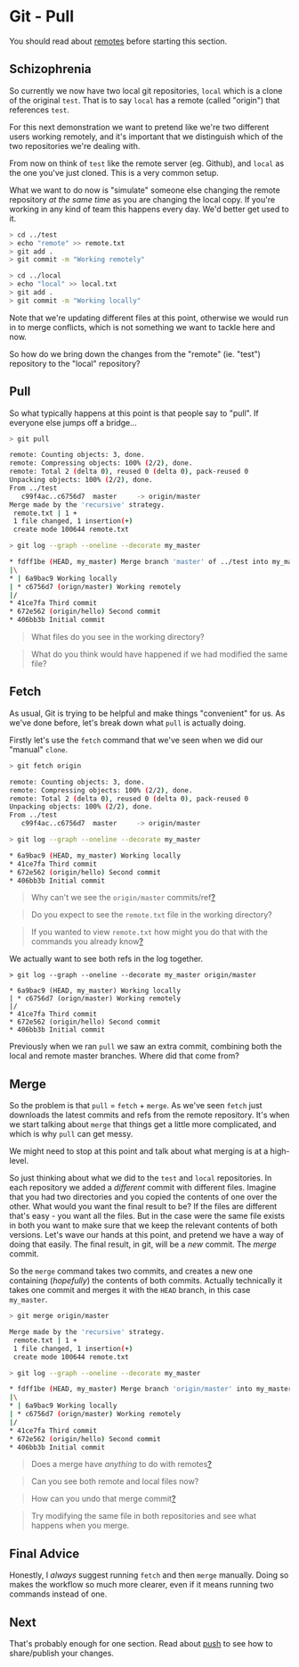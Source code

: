 # Git - Pull

You should read about [remotes](remotes.md) before starting this section.

## Schizophrenia

So currently we now have two local git repositories,
`local` which is a clone of the original `test`.
That is to say `local` has a remote (called "origin") that references `test`.

For this next demonstration we want to pretend like we're two
different users working remotely, and it's important that we distinguish which
of the two repositories we're dealing with.

From now on think of `test` like the remote server (eg. Github),
and `local` as the one you've just cloned.
This is a very common setup.

What we want to do now is "simulate" someone else changing the remote
repository _at the same time_ as you are changing the local copy.
If you're working in any kind of team this happens every day.
We'd better get used to it.

```sh
> cd ../test
> echo "remote" >> remote.txt
> git add .
> git commit -m "Working remotely"

> cd ../local
> echo "local" >> local.txt
> git add .
> git commit -m "Working locally"
```

Note that we're updating different files at this point,
otherwise we would run in to merge conflicts, which is
not something we want to tackle here and now.

So how do we bring down the changes from the "remote" (ie. "test") repository
to the "local" repository?

## Pull

So what typically happens at this point is that people say to "pull".
If everyone else jumps off a bridge...

```sh
> git pull

remote: Counting objects: 3, done.
remote: Compressing objects: 100% (2/2), done.
remote: Total 2 (delta 0), reused 0 (delta 0), pack-reused 0
Unpacking objects: 100% (2/2), done.
From ../test
   c99f4ac..c6756d7  master     -> origin/master
Merge made by the 'recursive' strategy.
 remote.txt | 1 +
 1 file changed, 1 insertion(+)
 create mode 100644 remote.txt

> git log --graph --oneline --decorate my_master

* fdff1be (HEAD, my_master) Merge branch 'master' of ../test into my_master
|\
* | 6a9bac9 Working locally
| * c6756d7 (orign/master) Working remotely
|/
* 41ce7fa Third commit
* 672e562 (origin/hello) Second commit
* 406bb3b Initial commit
```

> What files do you see in the working directory?

> What do you think would have happened if we had modified the same file?

## Fetch

As usual, Git is trying to be helpful and make things "convenient" for us.
As we've done before, let's break down what `pull` is actually doing.

Firstly let's use the `fetch` command that we've seen when we did
our "manual" `clone`.

```sh
> git fetch origin

remote: Counting objects: 3, done.
remote: Compressing objects: 100% (2/2), done.
remote: Total 2 (delta 0), reused 0 (delta 0), pack-reused 0
Unpacking objects: 100% (2/2), done.
From ../test
   c99f4ac..c6756d7  master     -> origin/master

> git log --graph --oneline --decorate my_master

* 6a9bac9 (HEAD, my_master) Working locally
* 41ce7fa Third commit
* 672e562 (origin/hello) Second commit
* 406bb3b Initial commit
```

> Why can't we see the `origin/master` commits/ref[?](explanation/log_resolve.md)

> Do you expect to see the `remote.txt` file in the working directory?

> If you wanted to view `remote.txt` how might you do that with
> the commands you already know[?](explanation/pull_checkout.md)

We actually want to see both refs in the log together.

```
> git log --graph --oneline --decorate my_master origin/master

* 6a9bac9 (HEAD, my_master) Working locally
| * c6756d7 (orign/master) Working remotely
|/
* 41ce7fa Third commit
* 672e562 (origin/hello) Second commit
* 406bb3b Initial commit
```

Previously when we ran `pull` we saw an extra commit,
combining both the local and remote master branches.
Where did that come from?

## Merge

So the problem is that `pull` = `fetch` + `merge`.
As we've seen `fetch` just downloads the latest commits
and refs from the remote repository.
It's when we start talking about `merge` that things get a little
more complicated, and which is why `pull` can get messy.

We might need to stop at this point and talk about what merging is at a
high-level.

So just thinking about what we did to the `test` and `local` repositories.
In each repository we added a _different_ commit with different files.
Imagine that you had two directories and you copied the contents
of one over the other. What would you want the final result to be?
If the files are different that's easy - you want all the files.
But in the case were the same file exists in both you want to make
sure that we keep the relevant contents of both versions.
Let's wave our hands at this point, and pretend we have a way of doing
that easily. The final result, in git, will be a _new_ commit.
The _merge_ commit.

So the `merge` command takes two commits, and creates a new one
containing (_hopefully_) the contents of both commits.
Actually technically it takes one commit and merges it with the
`HEAD` branch, in this case `my_master`.

```sh
> git merge origin/master

Merge made by the 'recursive' strategy.
 remote.txt | 1 +
 1 file changed, 1 insertion(+)
 create mode 100644 remote.txt

> git log --graph --oneline --decorate my_master

* fdff1be (HEAD, my_master) Merge branch 'origin/master' into my_master
|\
* | 6a9bac9 Working locally
| * c6756d7 (orign/master) Working remotely
|/
* 41ce7fa Third commit
* 672e562 (origin/hello) Second commit
* 406bb3b Initial commit
```

> Does a merge have _anything_ to do with remotes[?](explanation/pull_merge_remotes.md)

> Can you see both remote and local files now?

> How can you undo that merge commit[?](explanation/pull_merge_undo.md)

> Try modifying the same file in both repositories
> and see what happens when you merge.

## Final Advice

Honestly, I _always_ suggest running `fetch` and then `merge` manually.
Doing so makes the workflow so much more clearer, even if it means
running two commands instead of one.

## Next

That's probably enough for one section.
Read about [push](push.md) to see how to share/publish your changes.
